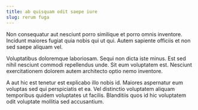 ```yaml
---
title: ab quisquam odit saepe iure
slug: rerum fuga
---
```


Non consequatur aut nesciunt porro similique et porro omnis inventore. Incidunt maiores fugiat quia nobis qui ut qui. Autem sapiente officiis et non sed saepe aliquam vel.

Voluptatibus doloremque laboriosam. Sequi non dicta iste minus. Est sed nihil nesciunt commodi repellendus unde. Sit eum voluptatem est. Nesciunt exercitationem dolorem autem architecto optio nemo inventore.

A aut hic est tenetur est explicabo illo nobis id. Maiores aspernatur eum voluptas sed qui perspiciatis et ea. Vel distinctio voluptatem aliquam temporibus quidem voluptates ut facilis. Blanditiis quos id hic voluptatem odit voluptate mollitia sed accusantium.
